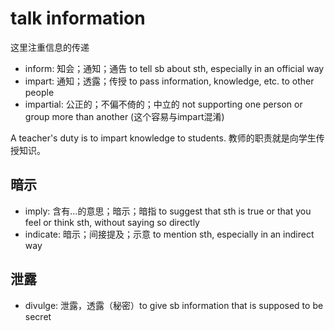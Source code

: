 # talk information

这里注重信息的传递

- inform: 知会；通知；通告 to tell sb about sth, especially in an official way
- impart: 通知；透露；传授 to pass information, knowledge, etc. to other people
- impartial: 公正的；不偏不倚的；中立的 not supporting one person or group more than another (这个容易与impart混淆)

A teacher's duty is to impart knowledge to students. 教师的职责就是向学生传授知识。

## 暗示

- imply: 含有…的意思；暗示；暗指 to suggest that sth is true or that you feel or think sth, without saying so directly
- indicate: 暗示；间接提及；示意 to mention sth, especially in an indirect way

## 泄露

- divulge: 泄露，透露（秘密）to give sb information that is supposed to be secret
